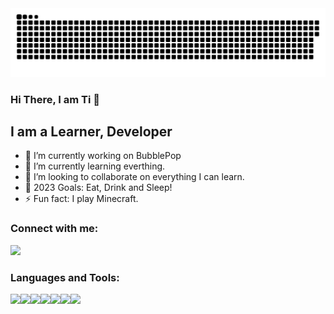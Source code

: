 <picture>
  <source media="(prefers-color-scheme: dark)" srcset="https://raw.githubusercontent.com/GeniusSniper/GeniusSniper/output/github-contribution-grid-snake-dark.svg">
  <source media="(prefers-color-scheme: light)" srcset="https://raw.githubusercontent.com/GeniusSniper/GeniusSniper/output/github-contribution-grid-snake.svg">
  <img alt="github contribution grid snake animation" src="https://raw.githubusercontent.com/GeniusSniper/GeniusSniper/output/github-contribution-grid-snake.svg">
</picture>

### Hi There, I am Ti 👋

## I am a Learner, Developer

- 🔭 I’m currently working on BubblePop
- 🌱 I’m currently learning everthing.
- 👯 I’m looking to collaborate on everything I can learn.
- 💬 2023 Goals: Eat, Drink and Sleep!
- ⚡ Fun fact: I play Minecraft.

### Connect with me:

[<img src="https://img.icons8.com/dusk/48/000000/linkedin--v2.png"/>](https://www.linkedin.com/in/ti-wei-0a20a61b8/)

### Languages and Tools:

<img src="https://img.icons8.com/color/48/000000/java-coffee-cup-logo--v2.png" align='left' />
<img src="https://img.icons8.com/color/48/000000/javascript--v2.png" align ='left' />
<img src="https://img.icons8.com/ultraviolet/48/000000/react--v2.png" align='left' />
<img src="https://img.icons8.com/color/48/000000/redux.png" align='left' />
<img src="https://img.icons8.com/color/48/000000/html-5--v1.png" align='left' />
<img src="https://img.icons8.com/color/48/000000/ruby-programming-language.png" align='left' />
<img src="https://img.icons8.com/color/48/000000/mongodb.png" align='left' />

<!--
**GeniusSniper/GeniusSniper** is a ✨ _special_ ✨ repository because its `README.md` (this file) appears on your GitHub profile.

Here are some ideas to get you started:

- 🤔 I’m looking for help with ...
- 📫 How to reach me: ...
- 😄 Pronouns: ...
-->

